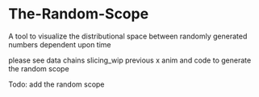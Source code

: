 # The-Random-Scope
A tool to visualize the distributional space between randomly generated numbers dependent upon time 



please see data chains slicing_wip previous x anim and code to generate the random scope


Todo: add the random scope
